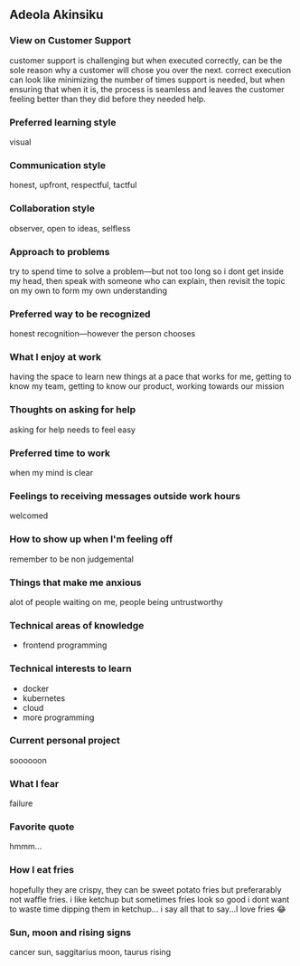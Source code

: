## Adeola Akinsiku

### View on Customer Support

customer support is challenging but when executed correctly, can be the sole reason why a customer will chose you over the next. correct execution can look like minimizing the number of times support is needed, but when ensuring that when it is, the process is seamless and leaves the customer feeling better than they did before they needed help.

### Preferred learning style

visual

### Communication style

honest, upfront, respectful, tactful

### Collaboration style

observer, open to ideas, selfless

### Approach to problems

try to spend time to solve a problem—but not too long so i dont get inside my head, then speak with someone who can explain, then revisit the topic on my own to form my own understanding

### Preferred way to be recognized

honest recognition—however the person chooses

### What I enjoy at work

having the space to learn new things at a pace that works for me, getting to know my team, getting to know our product, working towards our mission

### Thoughts on asking for help

asking for help needs to feel easy

### Preferred time to work

when my mind is clear

### Feelings to receiving messages outside work hours

welcomed

### How to show up when I'm feeling off

remember to be non judgemental

### Things that make me anxious

alot of people waiting on me, people being untrustworthy

### Technical areas of knowledge

- frontend programming

### Technical interests to learn

- docker
- kubernetes
- cloud
- more programming

### Current personal project

soooooon

### What I fear

failure

### Favorite quote

hmmm...

### How I eat fries

hopefully they are crispy, they can be sweet potato fries but preferarably not waffle fries. i like ketchup but sometimes fries look so good i dont want to waste time dipping them in ketchup... i say all that to say...I love fries 😂

### Sun, moon and rising signs

cancer sun, saggitarius moon, taurus rising
